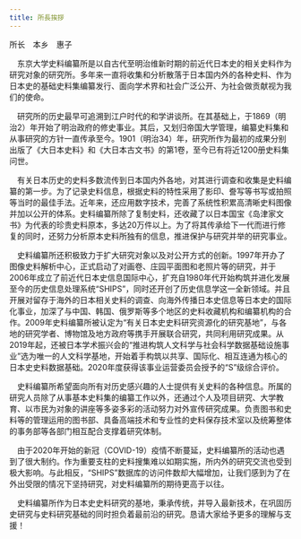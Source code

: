 ```yaml
---
title: 所長挨拶
---
```

<div class="text-right mb1">所长　本乡　惠子</div>

　东京大学史料编纂所是以自古代至明治维新时期的前近代日本史的相关史料作为研究对象的研究所。多年来一直将收集和分析散落于日本国内外的各种史料、作为日本史的基础史料集编纂发行、面向学术界和社会广泛公开、为社会做贡献视为我们的使命。

　研究所的历史最早可追溯到江户时代的和学讲谈所。在其基础上，于1869（明治2）年开始了明治政府的修史事业。其后，又划归帝国大学管理，编纂史料集和从事研究的方针一直传承至今。1901（明治34）年，研究所作为最初的成果分别出版了《大日本史料》和《大日本古文书》的第1卷，至今已有将近1200册史料集问世。

　有关日本历史的史料多数流传到日本国内外各地，对其进行调查和收集是史料编纂的第一步。为了记录史料信息，根据史料的特性采用了影印、誊写等书写或拍照等当时的最佳手法。近年来，还应用数字技术，完善了系统性积累高清晰史料图像并加以公开的体系。史料编纂所除了复制史料，还收藏了以日本国宝《岛津家文书》为代表的珍贵史料原本，多达20万件以上。为了将其传承给下一代而进行修复的同时，还努力分析原本史料所独有的信息，推进保护与研究并举的研究事业。

　史料编纂所还积极致力于扩大研究对象以及对公开方式的创新。1997年开办了图像史料解析中心，正式启动了对画卷、庄园平面图和老照片等的研究，并于2006年成立了前近代日本史信息国际中心，扩充自1980年代开始构筑并进化发展至今的历史信息处理系统“SHIPS”，同时还开创了历史信息学这一全新领域。并且开展对留存于海外的日本相关史料的调查、向海外传播日本史信息等日本史的国际化事业，加深了与中国、韩国、俄罗斯等多个地区的史料收藏机构和编纂机构的合作。2009年史料编纂所被认定为“有关日本史史料研究资源化的研究基地”，与各地的研究学者、博物馆及地方政府等携手开展联合研究，共同利用研究成果。从2019年起，还被日本学术振兴会的“推进构筑人文科学与社会科学数据基础设施事业”选为唯一的人文科学基地，开始着手构筑以共享、国际化、相互连通为核心的日本史史料数据基础。2020年度获得该事业运营委员会授予的“S”级综合评价。

　史料编纂所希望面向所有对历史感兴趣的人士提供有关史料的各种信息。所属的研究人员除了从事基本史料集的编纂工作以外，还通过个人及项目研究、大学教育、以市民为对象的讲座等多姿多彩的活动努力对外宣传研究成果。负责图书和史料等的管理运用的图书部、具备高端技术和专业性的史料保存技术室以及统筹整体的事务部等各部门相互配合支撑着研究体制。

　由于2020年开始的新冠（COVID-19）疫情不断蔓延，史料编纂所的活动也遇到了很大制约。作为重要支柱的史料搜集难以如期实施，所内外的研究交流也受到极大影响。与此相反，“SHIPS”数据库的访问件数却大幅增加，让我们感到为了在外出受限的情况下坚持研究，对史料编纂所的期待更高于以往。

　史料编纂所作为日本史史料研究的基地，秉承传统，并导入最新技术，在巩固历史研究与史料研究基础的同时担负着最前沿的研究。恳请大家给予更多的理解与支援！